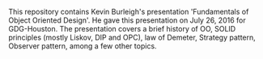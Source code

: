 This repository contains Kevin Burleigh's presentation 'Fundamentals of Object Oriented Design'. He gave this presentation on July 26, 2016 for GDG-Houston.
The presentation covers a brief history of OO, SOLID principles (mostly Liskov, DIP and OPC), law of Demeter, Strategy pattern, Observer pattern, among a few other topics.